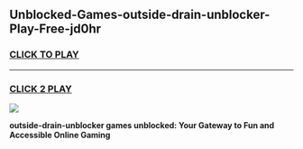 
## Unblocked-Games-outside-drain-unblocker-Play-Free-jd0hr
<h3>
<a href="https://premium76.site?title=outside-drain-unblocker&ref=23A">CLICK TO PLAY</a></h3>
<hr>

<h3>
<a href="https://premium76.site?title=outside-drain-unblocker&ref=23A">CLICK 2 PLAY</a>
  
</h3>

<a href="https://premium76.site?title=outside-drain-unblocker&ref=23A"><img src="https://clearcache.store/games.png"></a>


**outside-drain-unblocker games unblocked: Your Gateway to Fun and Accessible Online Gaming**
